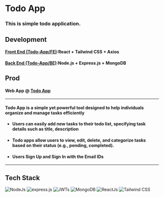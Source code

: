 
# Todo App
### This is simple todo application.
## Development
#### [Front End (Todo-App/FE)](https://github.com/MadhuriGali/Todo-App/tree/main/Frontend):React + Tailwind CSS + Axios
#### [Back End (Todo-App/BE)](https://github.com/MadhuriGali/Todo-App/tree/main/backend):Node.js + Express.js + MongoDB 
## Prod
#### Web App @ [Todo App](https://todo-2d5fjv926-madhus-projects-e4c58fb9.vercel.app/)
---
#### Todo App is a simple yet powerful tool designed to help individuals organize and manage tasks efficiently
- ####  Users can easily add new tasks to their todo list, specifying task details such as title, description
- #### Todo apps allow users to view, edit, delete, and categorize tasks based on their status (e.g., pending, completed).
- #### Users Sign Up and Sign In with the Email IDs
---
## Tech Stack
![NodeJs](https://img.shields.io/badge/Node.js-339933?style=for-the-badge&logo=nodedotjs&logoColor=white) ![express.js](https://img.shields.io/badge/Express.js-000000?style=for-the-badge&logo=express&logoColor=white) ![JWTs](https://img.shields.io/badge/JWT-000000?style=for-the-badge&logo=JSON%20web%20tokens&logoColor=white) ![MongoDB](https://img.shields.io/badge/MongoDB-4EA94B?style=for-the-badge&logo=mongodb&logoColor=white) ![ReactJs](https://img.shields.io/badge/React-20232A?style=for-the-badge&logo=react&logoColor=61DAFB) ![Tailwind CSS](https://img.shields.io/badge/Tailwind_CSS-38B2AC?style=for-the-badge&logo=tailwind-css&logoColor=white)






